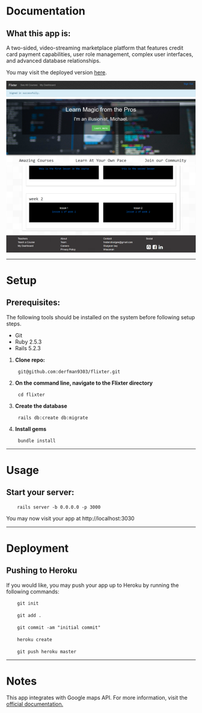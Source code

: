 # Documentation

## What this app is:

A two-sided, video-streaming marketplace platform that features credit card payment capabilities, user role management, complex user interfaces, and advanced database relationships.

You may visit the deployed version [here](https://flixter-frederic-hodges.herokuapp.com/).

![Flixter app screenshot](app/assets/images/flixter.PNG "Flixter app screenshot")
![Flixter app screenshot](app/assets/images/flixter2.PNG "Flixter app screenshot")
***
# Setup

## Prerequisites:
 
 The following tools should be installed on the system before following setup steps.
 
  - Git
  - Ruby 2.5.3
  - Rails 5.2.3
  
1. **Clone repo:**
       
        git@github.com:derfman9303/flixter.git
        
2. **On the command line, navigate to the Flixter directory**
        
        cd flixter

3. **Create the database**
        
        rails db:create db:migrate
        
4. **Install gems**
        
        bundle install

***
# Usage

## Start your server:

        rails server -b 0.0.0.0 -p 3000

You may now visit your app at http://localhost:3030


***
# Deployment

## Pushing to Heroku

If you would like, you may push your app up to Heroku by running the following commands:

        git init
        
        git add .
        
        git commit -am "initial commit"
        
        heroku create
        
        git push heroku master
 
 ***
# Notes
This app integrates with Google maps API. For more information, visit the [official documentation.](https://developers.google.com/maps/documentation)
